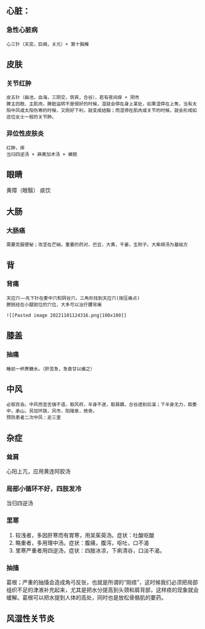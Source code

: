 




## 心脏：
### 急性心脏病
	心三针（天突，巨阙，关元）+ 第十胸椎



## 皮肤
### 关节红肿
	皮五针（曲池，血海，三阴交，筑宾，合谷），若有夜间痒 + 阴市
	脾主四肢、主肌肉，脾脏运转不是很好的时候，湿就会停在身上某处，如果湿停在上焦，当有太阳中风或太阳伤寒的时候，又刚好下利，就变成结胸；而湿停在肌肉或关节的时候，就会形成如这位女士一般的关节肿。

### 异位性皮肤炎
	红肿，痒
	当归四逆汤 + 麻黄加术汤 + 蝉脱


## 眼睛
黄障（眼翳）
	痰饮


## 大肠
### 大肠癌
	需要克服便秘；攻坚在芒硝。重要的药对，巴豆，大黄，干姜，生附子。大柴胡汤为基础方

## 背
### 背痛
	天应穴——先下针在委中穴和阴谷穴，三角形找到天应穴(按压痛点)
	膀胱经在小腿部位的穴位，大多可以治疗腰背痛
	
	![[Pasted image 20221101124316.png|100x100]]

## 膝盖
### 抽痛
	睡前一杯蔗糖水。（肝苦急，急食甘以缓之）

## 中风
	必取百会。中风而至舌强不语，取风府，半身不遂，取肩髃，合谷透到后溪；下半身无力，取委中，承山，另加环跳，风市，阳陵泉，绝骨。
	预防患者二次中风：足三里




## 杂症

### 耸肩
心阳上亢，应用黄连阿胶汤

### 局部小循环不好，四肢发冷
当归四逆汤

### 里寒
1. 较浅者，多因肝寒而有胃寒，用吴茱萸汤。症状：吐酸呕酸
2. 略重者，多用理中汤。症状：腹痛，腹泻，呕吐，口不渴
3. 里寒严重者用四逆汤，症状：四肢冰凉，下痢清谷，口淡不渴。

### 抽搐
葛根；严重的抽搐会造成角弓反张，也就是所谓的“刚痉”，这时候我们必须把局部组织不足的津液补充起来，尤其是把水分提高到头颈和肩背部，这样痉的现象就会缓解。葛根可以把水提到人体的高处，同时也是放松骨骼肌的要药。

## 风湿性关节炎
